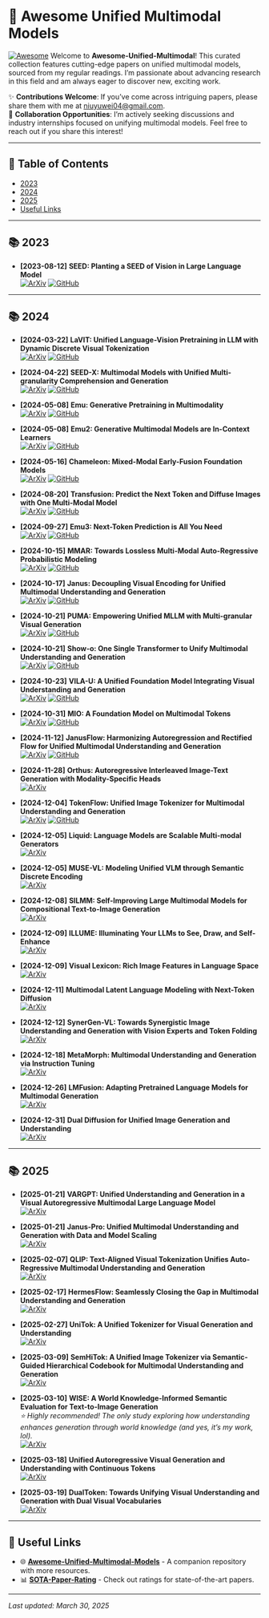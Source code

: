 # 🌟 Awesome Unified Multimodal Models

[![Awesome](https://awesome.re/badge.svg)](https://awesome.re)
Welcome to **Awesome-Unified-Multimodal**! This curated collection features cutting-edge papers on unified multimodal models, sourced from my regular readings. I’m passionate about advancing research in this field and am always eager to discover new, exciting work.  

✨ **Contributions Welcome**: If you’ve come across intriguing papers, please share them with me at [niuyuwei04@gmail.com](mailto:niuyuwei04@gmail.com).  
🤝 **Collaboration Opportunities**: I’m actively seeking discussions and industry internships focused on unifying multimodal models. Feel free to reach out if you share this interest!

---

## 📑 Table of Contents
- [2023](#2023)
- [2024](#2024)
- [2025](#2025)
- [Useful Links](#useful-links)

---

## 📚 2023

- **[2023-08-12]** **SEED: Planting a SEED of Vision in Large Language Model**  
  [![ArXiv](https://img.shields.io/badge/2307.08041-red?logo=arxiv)](https://arxiv.org/abs/2307.08041) [![GitHub](https://img.shields.io/badge/SEED-black?logo=github)](https://github.com/AILab-CVC/SEED)

---

## 📚 2024

- **[2024-03-22]** **LaVIT: Unified Language-Vision Pretraining in LLM with Dynamic Discrete Visual Tokenization**  
  [![ArXiv](https://img.shields.io/badge/2309.04669-red?logo=arxiv)](https://arxiv.org/abs/2309.04669) [![GitHub](https://img.shields.io/badge/LaVIT-black?logo=github)](https://github.com/jy0205/LaVIT)

- **[2024-04-22]** **SEED-X: Multimodal Models with Unified Multi-granularity Comprehension and Generation**  
  [![ArXiv](https://img.shields.io/badge/2404.14396-red?logo=arxiv)](https://arxiv.org/abs/2404.14396) [![GitHub](https://img.shields.io/badge/SEED--X-black?logo=github)](https://github.com/AILab-CVC/SEED-X)

- **[2024-05-08]** **Emu: Generative Pretraining in Multimodality**  
  [![ArXiv](https://img.shields.io/badge/2307.05222-red?logo=arxiv)](https://arxiv.org/abs/2307.05222) [![GitHub](https://img.shields.io/badge/Emu-black?logo=github)](https://github.com/baaivision/Emu)

- **[2024-05-08]** **Emu2: Generative Multimodal Models are In-Context Learners**  
  [![ArXiv](https://img.shields.io/badge/2312.13286-red?logo=arxiv)](https://arxiv.org/abs/2312.13286) [![GitHub](https://img.shields.io/badge/Emu2-black?logo=github)](https://github.com/baaivision/Emu2)

- **[2024-05-16]** **Chameleon: Mixed-Modal Early-Fusion Foundation Models**  
  [![ArXiv](https://img.shields.io/badge/2405.09818-red?logo=arxiv)](https://arxiv.org/abs/2405.09818) [![GitHub](https://img.shields.io/badge/Chameleon-black?logo=github)](https://github.com/facebookresearch/chameleon)

- **[2024-08-20]** **Transfusion: Predict the Next Token and Diffuse Images with One Multi-Modal Model**  
  [![ArXiv](https://img.shields.io/badge/2408.11039-red?logo=arxiv)](https://arxiv.org/abs/2408.11039) [![GitHub](https://img.shields.io/badge/Transfusion-black?logo=github)](https://github.com/lucidrains/transfusion-pytorch)

- **[2024-09-27]** **Emu3: Next-Token Prediction is All You Need**  
  [![ArXiv](https://img.shields.io/badge/2409.18869-red?logo=arxiv)](https://arxiv.org/abs/2409.18869) [![GitHub](https://img.shields.io/badge/Emu3-black?logo=github)](https://github.com/baaivision/Emu3)

- **[2024-10-15]** **MMAR: Towards Lossless Multi-Modal Auto-Regressive Probabilistic Modeling**  
  [![ArXiv](https://img.shields.io/badge/2410.10798-red?logo=arxiv)](https://arxiv.org/abs/2410.10798) [![GitHub](https://img.shields.io/badge/MMAR-black?logo=github)](https://github.com/ydcUstc/MMAR)

- **[2024-10-17]** **Janus: Decoupling Visual Encoding for Unified Multimodal Understanding and Generation**  
  [![ArXiv](https://img.shields.io/badge/2410.13848-red?logo=arxiv)](https://arxiv.org/abs/2410.13848) [![GitHub](https://img.shields.io/badge/Janus-black?logo=github)](https://github.com/deepseek-ai/Janus)

- **[2024-10-21]** **PUMA: Empowering Unified MLLM with Multi-granular Visual Generation**  
  [![ArXiv](https://img.shields.io/badge/2410.13861-red?logo=arxiv)](https://arxiv.org/abs/2410.13861) [![GitHub](https://img.shields.io/badge/PUMA-black?logo=github)](https://github.com/rongyaofang/PUMA)

- **[2024-10-21]** **Show-o: One Single Transformer to Unify Multimodal Understanding and Generation**  
  [![ArXiv](https://img.shields.io/badge/2408.12528-red?logo=arxiv)](https://arxiv.org/abs/2408.12528) [![GitHub](https://img.shields.io/badge/Show--o-black?logo=github)](https://github.com/showlab/Show-o)

- **[2024-10-23]** **VILA-U: A Unified Foundation Model Integrating Visual Understanding and Generation**  
  [![ArXiv](https://img.shields.io/badge/2409.04429-red?logo=arxiv)](https://arxiv.org/abs/2409.04429) [![GitHub](https://img.shields.io/badge/VILA--U-black?logo=github)](https://github.com/mit-han-lab/vila-u)

- **[2024-10-31]** **MIO: A Foundation Model on Multimodal Tokens**  
  [![ArXiv](https://img.shields.io/badge/2409.17692-red?logo=arxiv)](https://arxiv.org/abs/2409.17692) [![GitHub](https://img.shields.io/badge/MIO-black?logo=github)](https://github.com/MIO-Team/MIO)

- **[2024-11-12]** **JanusFlow: Harmonizing Autoregression and Rectified Flow for Unified Multimodal Understanding and Generation**  
  [![ArXiv](https://img.shields.io/badge/2411.07975-red?logo=arxiv)](https://arxiv.org/abs/2411.07975) [![GitHub](https://img.shields.io/badge/JanusFlow-black?logo=github)](https://github.com/deepseek-ai/Janus)

- **[2024-11-28]** **Orthus: Autoregressive Interleaved Image-Text Generation with Modality-Specific Heads**  
  [![ArXiv](https://img.shields.io/badge/2412.00127-red?logo=arxiv)](https://arxiv.org/abs/2412.00127)

- **[2024-12-04]** **TokenFlow: Unified Image Tokenizer for Multimodal Understanding and Generation**  
  [![ArXiv](https://img.shields.io/badge/2412.03069-red?logo=arxiv)](https://arxiv.org/abs/2412.03069) [![GitHub](https://img.shields.io/badge/TokenFlow-black?logo=github)](https://github.com/ByteFlow-AI/TokenFlow)

- **[2024-12-05]** **Liquid: Language Models are Scalable Multi-modal Generators**  
  [![ArXiv](https://img.shields.io/badge/2412.04332-red?logo=arxiv)](https://arxiv.org/abs/2412.04332)

- **[2024-12-05]** **MUSE-VL: Modeling Unified VLM through Semantic Discrete Encoding**  
  [![ArXiv](https://img.shields.io/badge/2411.17762-red?logo=arxiv)](https://arxiv.org/abs/2411.17762)

- **[2024-12-08]** **SILMM: Self-Improving Large Multimodal Models for Compositional Text-to-Image Generation**  
  [![ArXiv](https://img.shields.io/badge/2412.05818-red?logo=arxiv)](https://arxiv.org/abs/2412.05818)

- **[2024-12-09]** **ILLUME: Illuminating Your LLMs to See, Draw, and Self-Enhance**  
  [![ArXiv](https://img.shields.io/badge/2412.06673-red?logo=arxiv)](https://arxiv.org/abs/2412.06673)

- **[2024-12-09]** **Visual Lexicon: Rich Image Features in Language Space**  
  [![ArXiv](https://img.shields.io/badge/2412.06774-red?logo=arxiv)](https://arxiv.org/abs/2412.06774)

- **[2024-12-11]** **Multimodal Latent Language Modeling with Next-Token Diffusion**  
  [![ArXiv](https://img.shields.io/badge/2412.08635-red?logo=arxiv)](https://arxiv.org/abs/2412.08635)

- **[2024-12-12]** **SynerGen-VL: Towards Synergistic Image Understanding and Generation with Vision Experts and Token Folding**  
  [![ArXiv](https://img.shields.io/badge/2412.09604-red?logo=arxiv)](https://arxiv.org/abs/2412.09604)

- **[2024-12-18]** **MetaMorph: Multimodal Understanding and Generation via Instruction Tuning**  
  [![ArXiv](https://img.shields.io/badge/2412.14164-red?logo=arxiv)](https://arxiv.org/abs/2412.14164)

- **[2024-12-26]** **LMFusion: Adapting Pretrained Language Models for Multimodal Generation**  
  [![ArXiv](https://img.shields.io/badge/2412.15188-red?logo=arxiv)](https://arxiv.org/abs/2412.15188)

- **[2024-12-31]** **Dual Diffusion for Unified Image Generation and Understanding**  
  [![ArXiv](https://img.shields.io/badge/2501.00289-red?logo=arxiv)](https://arxiv.org/abs/2501.00289)

---

## 📚 2025

- **[2025-01-21]** **VARGPT: Unified Understanding and Generation in a Visual Autoregressive Multimodal Large Language Model**  
  [![ArXiv](https://img.shields.io/badge/2501.12327-red?logo=arxiv)](https://arxiv.org/abs/2501.12327)

- **[2025-01-21]** **Janus-Pro: Unified Multimodal Understanding and Generation with Data and Model Scaling**  
  [![ArXiv](https://img.shields.io/badge/2501.17811-red?logo=arxiv)](https://arxiv.org/abs/2501.17811)

- **[2025-02-07]** **QLIP: Text-Aligned Visual Tokenization Unifies Auto-Regressive Multimodal Understanding and Generation**  
  [![ArXiv](https://img.shields.io/badge/2502.05178-red?logo=arxiv)](https://arxiv.org/abs/2502.05178)

- **[2025-02-17]** **HermesFlow: Seamlessly Closing the Gap in Multimodal Understanding and Generation**  
  [![ArXiv](https://img.shields.io/badge/2502.12148-red?logo=arxiv)](https://arxiv.org/abs/2502.12148)

- **[2025-02-27]** **UniTok: A Unified Tokenizer for Visual Generation and Understanding**  
  [![ArXiv](https://img.shields.io/badge/2502.20321-red?logo=arxiv)](https://arxiv.org/abs/2502.20321)

- **[2025-03-09]** **SemHiTok: A Unified Image Tokenizer via Semantic-Guided Hierarchical Codebook for Multimodal Understanding and Generation**  
  [![ArXiv](https://img.shields.io/badge/2503.06764-red?logo=arxiv)](https://arxiv.org/abs/2503.06764)

- **[2025-03-10]** **WISE: A World Knowledge-Informed Semantic Evaluation for Text-to-Image Generation**  
  *⭐ Highly recommended! The only study exploring how understanding enhances generation through world knowledge (and yes, it’s my work, lol).*  
  [![ArXiv](https://img.shields.io/badge/2503.07265-red?logo=arxiv)](https://arxiv.org/abs/2503.07265)

- **[2025-03-18]** **Unified Autoregressive Visual Generation and Understanding with Continuous Tokens**  
  [![ArXiv](https://img.shields.io/badge/2503.13436-red?logo=arxiv)](https://arxiv.org/abs/2503.13436)

- **[2025-03-19]** **DualToken: Towards Unifying Visual Understanding and Generation with Dual Visual Vocabularies**  
  [![ArXiv](https://img.shields.io/badge/2503.14324-red?logo=arxiv)](https://arxiv.org/abs/2503.14324)

---

## 🔗 Useful Links

- 🌐 **[Awesome-Unified-Multimodal-Models](https://github.com/showlab/Awesome-Unified-Multimodal-Models)** - A companion repository with more resources.  
- 📊 **[SOTA-Paper-Rating](https://waynejin0918.github.io/SOTA-paper-rating.io/#)** - Check out ratings for state-of-the-art papers.

---

*Last updated: March 30, 2025*
